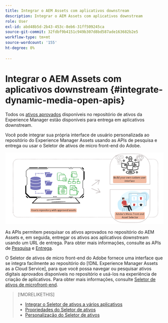 ```yaml
---
title: Integrar o AEM Assets com aplicativos downstream
description: Integrar o AEM Assets com aplicativos downstream
role: User
exl-id: abd48b5d-2b43-453c-8eb6-31ff509245ca
source-git-commit: 32fdbf9b4151c949b307d8bd587ade163682b2e5
workflow-type: tm+mt
source-wordcount: '155'
ht-degree: 0%

---
```


# Integrar o AEM Assets com aplicativos downstream {#integrate-dynamic-media-open-apis}

Todos os [ativos aprovados](/help/assets/approve-assets.md) disponíveis no repositório de ativos da Experience Manager estão disponíveis para entrega em aplicativos downstream.

Você pode integrar sua própria interface de usuário personalizada ao repositório do Experience Manager Assets usando as APIs de pesquisa e entrega ou usar o Seletor de ativos de micro front-end do Adobe.

![Integração com o repositório do AEM Assets](assets/asset-selector-integration.png)

As APIs permitem pesquisar os ativos aprovados no repositório do AEM Assets e, em seguida, entregar os ativos aos aplicativos downstream usando um URL de entrega. Para obter mais informações, consulte as APIs de [Pesquisa](/help/assets/search-assets-api.md) e [Entrega](/help/assets/deliver-assets-apis.md).

O Seletor de ativos de micro front-end do Adobe fornece uma interface que se integra facilmente ao repositório do [!DNL Experience Manager Assets as a Cloud Service], para que você possa navegar ou pesquisar ativos digitais aprovados disponíveis no repositório e usá-los na experiência de criação de aplicativos. Para obter mais informações, consulte [Seletor de ativos de microfront-end](/help/assets/overview-asset-selector.md).

>[!MORELIKETHIS]
>
>* [Integrar o Seletor de ativos a vários aplicativos](/help/assets/integrate-asset-selector.md)
>* [Propriedades do Seletor de ativos](/help/assets/asset-selector-properties.md)
>* [Personalização do Seletor de ativos](/help/assets/asset-selector-customization.md)
